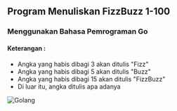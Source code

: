 ## Program Menuliskan FizzBuzz 1-100
### Menggunakan Bahasa Pemrograman Go
#### Keterangan :

- Angka yang habis dibagi 3 akan ditulis "Fizz"
- Angka yang habis dibagi 5 akan ditulis "Buzz"
- Angka yang habis dibagi 15 akan ditulis "FizzBuzz"
- Di luar itu, angka ditulis apa adanya

![Golang](https://upload.wikimedia.org/wikipedia/commons/thumb/0/05/Go_Logo_Blue.svg/1200px-Go_Logo_Blue.svg.png)